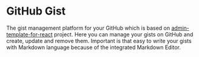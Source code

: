 # GitHub Gist

The gist management platform for your GitHub which is based on [admin-template-for-react](https://github.com/bndynet/admin-template-for-react) project. Here you can manage your gists on GitHub and create, update and remove them. Important is that easy to write your gists with Markdown language because of the integrated Markdown Editor.